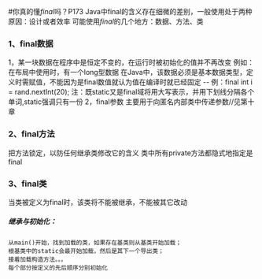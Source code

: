 #你真的懂*final*吗？P173
Java中final的含义存在细微的差别，一般使用处于两种原因：设计或者效率
可能使用*final*的几个地方：数据、方法、类
### 1、final数据
1，某一块数据在程序中是恒定不变的，在运行时被初始化的值并不再改变
    例如：在布局中使用时，有一个long型数据
在Java中，该数据必须是基本数据类型，定义时需赋值，不能因为是final数值就认为值在编译时就已经固定 -- 例：final int i = rand.nextInt(20);
注：既static又是final域将用大写表示，并用下划线分隔各个单词,static强调只有一份
2，final参数
    主要用于向匿名内部类中传递参数//见第十章

### 2、final方法
把方法锁定，以防任何继承类修改它的含义
类中所有private方法都隐式地指定是final

### 3、final类
当类被定义为final时，该类将不能被继承，不能被其它改动
##### 继承与初始化：
    从main()开始，找到加载的类，如果存在基类则从基类开始加载；
    根基类中的static会最开始加载，然后是其下一个导出类；
    接着加载构造方法。。。
    每个部分按定义的先后顺序分别初始化

